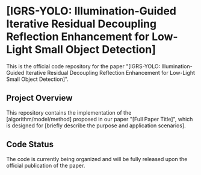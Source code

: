# [IGRS-YOLO: Illumination-Guided Iterative Residual Decoupling Reflection Enhancement for Low-Light Small Object Detection]

This is the official code repository for the paper "[IGRS-YOLO: Illumination-Guided Iterative Residual Decoupling Reflection Enhancement for Low-Light Small Object Detection]".

## Project Overview
This repository contains the implementation of the [algorithm/model/method] proposed in our paper "[Full Paper Title]", which is designed for [briefly describe the purpose and application scenarios].

## Code Status
The code is currently being organized and will be fully released upon the official publication of the paper.

